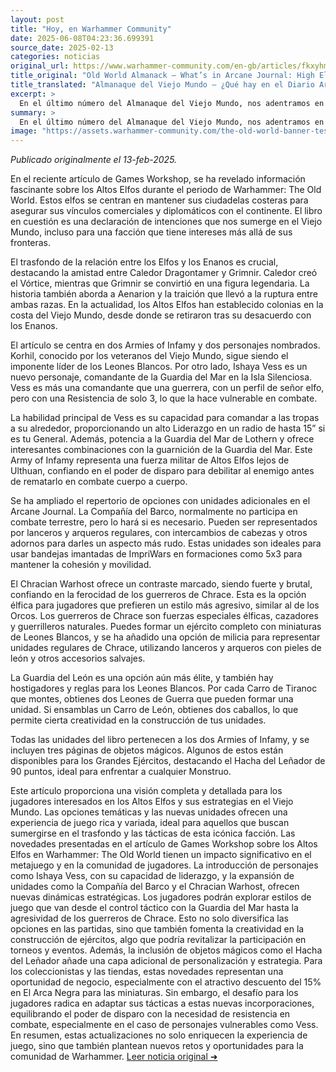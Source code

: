 ```yaml
---
layout: post
title: "Hoy, en Warhammer Community"
date: 2025-06-08T04:23:36.699391
source_date: 2025-02-13
categories: noticias
original_url: https://www.warhammer-community.com/en-gb/articles/fkxyhmsz/old-world-almanack-whats-in-arcane-journal-high-elf-realms/
title_original: "Old World Almanack – What’s in Arcane Journal: High Elf Realms? - Warhammer Community"
title_translated: "Almanaque del Viejo Mundo – ¿Qué hay en el Diario Arcano: Reinos de los Altos Elfos? - Comunidad Warhammer"
excerpt: >
  En el último número del Almanaque del Viejo Mundo, nos adentramos en los secretos de los Altos Elfos durante la era de Warhammer: The Old World. Descubre cómo esta majestuosa raza mantiene sus fortalezas costeras para asegurar sus vínculos comerciales y diplomáticos. Con entrevistas exclusivas al equipo creativo, exploramos la rica historia de alianzas y traiciones entre los Elfos y los Enanos, y conocemos a personajes icónicos como Korhil e Ishaya Vess. Prepárate para sumergirte en las estrategias de los Altos Elfos y sus fuerzas militares, desde la Guardia del Mar hasta las unidades especiales que defienden sus colonias. ¡No te pierdas esta fascinante inmersión en el mundo de Warhammer!
summary: >
  En el último número del Almanaque del Viejo Mundo, nos adentramos en los secretos de los Altos Elfos durante la era de Warhammer: The Old World. Descubre cómo esta majestuosa raza mantiene sus fortalezas costeras para asegurar sus vínculos comerciales y diplomáticos. Con entrevistas exclusivas al equipo creativo, exploramos la rica historia de alianzas y traiciones entre los Elfos y los Enanos, y conocemos a personajes icónicos como Korhil e Ishaya Vess. Prepárate para sumergirte en las estrategias de los Altos Elfos y sus fuerzas militares, desde la Guardia del Mar hasta las unidades especiales que defienden sus colonias. ¡No te pierdas esta fascinante inmersión en el mundo de Warhammer!
image: "https://assets.warhammer-community.com/the-old-world-banner-test.jpg"
---
```


*Publicado originalmente el 13-feb-2025.*

En el reciente artículo de Games Workshop, se ha revelado información fascinante sobre los Altos Elfos durante el periodo de Warhammer: The Old World. Estos elfos se centran en mantener sus ciudadelas costeras para asegurar sus vínculos comerciales y diplomáticos con el continente. El libro en cuestión es una declaración de intenciones que nos sumerge en el Viejo Mundo, incluso para una facción que tiene intereses más allá de sus fronteras.

El trasfondo de la relación entre los Elfos y los Enanos es crucial, destacando la amistad entre Caledor Dragontamer y Grimnir. Caledor creó el Vórtice, mientras que Grimnir se convirtió en una figura legendaria. La historia también aborda a Aenarion y la traición que llevó a la ruptura entre ambas razas. En la actualidad, los Altos Elfos han establecido colonias en la costa del Viejo Mundo, desde donde se retiraron tras su desacuerdo con los Enanos.

El artículo se centra en dos Armies of Infamy y dos personajes nombrados. Korhil, conocido por los veteranos del Viejo Mundo, sigue siendo el imponente líder de los Leones Blancos. Por otro lado, Ishaya Vess es un nuevo personaje, comandante de la Guardia del Mar en la Isla Silenciosa. Vess es más una comandante que una guerrera, con un perfil de señor elfo, pero con una Resistencia de solo 3, lo que la hace vulnerable en combate.

La habilidad principal de Vess es su capacidad para comandar a las tropas a su alrededor, proporcionando un alto Liderazgo en un radio de hasta 15” si es tu General. Además, potencia a la Guardia del Mar de Lothern y ofrece interesantes combinaciones con la guarnición de la Guardia del Mar. Este Army of Infamy representa una fuerza militar de Altos Elfos lejos de Ulthuan, confiando en el poder de disparo para debilitar al enemigo antes de rematarlo en combate cuerpo a cuerpo.

Se ha ampliado el repertorio de opciones con unidades adicionales en el Arcane Journal. La Compañía del Barco, normalmente no participa en combate terrestre, pero lo hará si es necesario. Pueden ser representados por lanceros y arqueros regulares, con intercambios de cabezas y otros adornos para darles un aspecto más rudo. Estas unidades son ideales para usar bandejas imantadas de ImpriWars en formaciones como 5x3 para mantener la cohesión y movilidad.

El Chracian Warhost ofrece un contraste marcado, siendo fuerte y brutal, confiando en la ferocidad de los guerreros de Chrace. Esta es la opción élfica para jugadores que prefieren un estilo más agresivo, similar al de los Orcos. Los guerreros de Chrace son fuerzas especiales élficas, cazadores y guerrilleros naturales. Puedes formar un ejército completo con miniaturas de Leones Blancos, y se ha añadido una opción de milicia para representar unidades regulares de Chrace, utilizando lanceros y arqueros con pieles de león y otros accesorios salvajes.

La Guardia del León es una opción aún más élite, y también hay hostigadores y reglas para los Leones Blancos. Por cada Carro de Tiranoc que montes, obtienes dos Leones de Guerra que pueden formar una unidad. Si ensamblas un Carro de León, obtienes dos caballos, lo que permite cierta creatividad en la construcción de tus unidades.

Todas las unidades del libro pertenecen a los dos Armies of Infamy, y se incluyen tres páginas de objetos mágicos. Algunos de estos están disponibles para los Grandes Ejércitos, destacando el Hacha del Leñador de 90 puntos, ideal para enfrentar a cualquier Monstruo.

Este artículo proporciona una visión completa y detallada para los jugadores interesados en los Altos Elfos y sus estrategias en el Viejo Mundo. Las opciones temáticas y las nuevas unidades ofrecen una experiencia de juego rica y variada, ideal para aquellos que buscan sumergirse en el trasfondo y las tácticas de esta icónica facción.
Las novedades presentadas en el artículo de Games Workshop sobre los Altos Elfos en Warhammer: The Old World tienen un impacto significativo en el metajuego y en la comunidad de jugadores. La introducción de personajes como Ishaya Vess, con su capacidad de liderazgo, y la expansión de unidades como la Compañía del Barco y el Chracian Warhost, ofrecen nuevas dinámicas estratégicas. Los jugadores podrán explorar estilos de juego que van desde el control táctico con la Guardia del Mar hasta la agresividad de los guerreros de Chrace. Esto no solo diversifica las opciones en las partidas, sino que también fomenta la creatividad en la construcción de ejércitos, algo que podría revitalizar la participación en torneos y eventos. Además, la inclusión de objetos mágicos como el Hacha del Leñador añade una capa adicional de personalización y estrategia. Para los coleccionistas y las tiendas, estas novedades representan una oportunidad de negocio, especialmente con el atractivo descuento del 15% en El Arca Negra para las miniaturas. Sin embargo, el desafío para los jugadores radica en adaptar sus tácticas a estas nuevas incorporaciones, equilibrando el poder de disparo con la necesidad de resistencia en combate, especialmente en el caso de personajes vulnerables como Vess. En resumen, estas actualizaciones no solo enriquecen la experiencia de juego, sino que también plantean nuevos retos y oportunidades para la comunidad de Warhammer.
[Leer noticia original ➜](https://www.warhammer-community.com/en-gb/articles/fkxyhmsz/old-world-almanack-whats-in-arcane-journal-high-elf-realms/)
